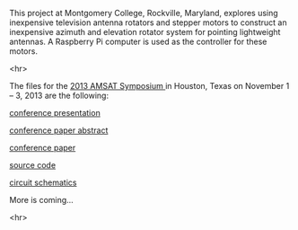This project at Montgomery College, Rockville, Maryland, explores using inexpensive television antenna rotators and stepper motors to construct an inexpensive azimuth and elevation rotator system for pointing lightweight antennas. A Raspberry Pi computer is used as the controller for these motors.



&lt;hr&gt;



The files for the <a href='http://ww2.amsat.org/?page_id=1555'> 2013  AMSAT Symposium </a> in Houston, Texas on November 1 – 3, 2013 are the following:

<a href='https://drive.google.com/file/d/0B7hVB7ocX4MBX0hYQkMtNDRDUFk/edit?usp=sharing'> conference presentation </a>

<a href='https://drive.google.com/file/d/0B7hVB7ocX4MBTVhJOE14eWFGTHM/edit?usp=sharing'> conference paper abstract </a>

<a href='https://drive.google.com/file/d/0B7hVB7ocX4MBbTYxQnNOUXd1MVU/edit?usp=sharing'> conference paper </a>

<a href='https://drive.google.com/file/d/0B7hVB7ocX4MBejlNbS02WFNJelU/edit?usp=sharing'> source code </a>

<a href='https://drive.google.com/file/d/0B7hVB7ocX4MBWHBhY3hGRlJYMm8/edit?usp=sharing'> circuit schematics </a>

More is coming...



&lt;hr&gt;

